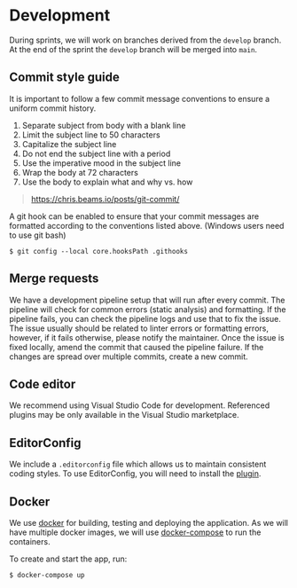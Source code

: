 # Development

During sprints, we will work on branches derived from the `develop` branch. At
the end of the sprint the `develop` branch will be merged into `main`.

## Commit style guide

It is important to follow a few commit message conventions to ensure a uniform
commit history.


1.  Separate subject from body with a blank line
2.  Limit the subject line to 50 characters
3.  Capitalize the subject line
4.  Do not end the subject line with a period
5.  Use the imperative mood in the subject line
6.  Wrap the body at 72 characters
7.  Use the body to explain what and why vs. how

> https://chris.beams.io/posts/git-commit/

A git hook can be enabled to ensure that your commit messages are formatted
according to the conventions listed above. (Windows users need to use git bash)

```
$ git config --local core.hooksPath .githooks
```

## Merge requests

We have a development pipeline setup that will run after every commit. The
pipeline will check for common errors (static analysis) and formatting. If the
pipeline fails, you can check the pipeline logs and use that to fix the issue.
The issue usually should be related to linter errors or formatting errors,
however, if it fails otherwise, please notify the maintainer. Once the issue is
fixed locally, amend the commit that caused the pipeline failure. If the changes
are spread over multiple commits, create a new commit.

## Code editor

We recommend using Visual Studio Code for development. Referenced plugins may be
only available in the Visual Studio marketplace.

## EditorConfig

We include a `.editorconfig` file which allows us to maintain consistent coding
styles. To use EditorConfig, you will need to install the [plugin](https://marketplace.visualstudio.com/items?itemName=EditorConfig.EditorConfig).

## Docker

We use [docker](https://www.docker.com/) for building, testing and deploying the
application. As we will have multiple docker images, we will use
[docker-compose](https://github.com/docker/compose) to run the containers.

To create and start the app, run:
```
$ docker-compose up
```

